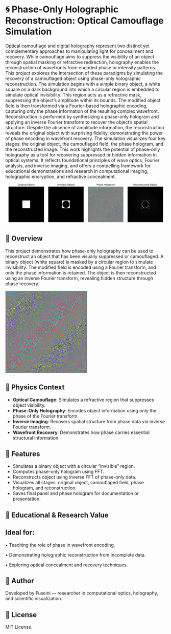 # 🌀 Phase-Only Holographic Reconstruction: Optical Camouflage Simulation

Optical camouflage and digital holography represent two distinct yet complementary approaches to manipulating light for concealment and recovery. While camouflage aims to suppress the visibility of an object through spatial masking or refractive redirection, holography enables the reconstruction of wavefronts from encoded phase or intensity patterns. This project explores the intersection of these paradigms by simulating the recovery of a camouflaged object using phase-only holographic reconstruction.
The simulation begins with a simple binary object, a white square on a dark background into which a circular region is embedded to simulate optical invisibility. This region acts as a refractive mask, suppressing the object’s amplitude within its bounds. The modified object field is then transformed via a Fourier-based holographic encoding, capturing only the phase information of the resulting complex wavefront.
Reconstruction is performed by synthesizing a phase-only hologram and applying an inverse Fourier transform to recover the object’s spatial structure. Despite the absence of amplitude information, the reconstruction reveals the original object with surprising fidelity, demonstrating the power of phase encoding in wavefront recovery. The simulation visualizes four key stages: the original object, the camouflaged field, the phase hologram, and the reconstructed image.
This work highlights the potential of phase-only holography as a tool for recovering suppressed or hidden information in optical systems. It reflects foundational principles of wave optics, Fourier analysis, and inverse imaging, and offers a compelling framework for educational demonstrations and research in computational imaging, holographic encryption, and refractive concealment.

![](hologram_camouflage_panels.png)


## 📌 Overview
This project demonstrates how phase-only holography can be used to reconstruct an object that has been visually suppressed or camouflaged. A binary object (white square) is masked by a circular region to simulate invisibility. The modified field is encoded using a Fourier transform, and only the phase information is retained. The object is then reconstructed using an inverse Fourier transform, revealing hidden structure through phase recovery.


![](hologram_phase.png)

## 🧠 Physics Context
- **Optical Camouflage**: Simulates a refractive region that suppresses object visibility.
- **Phase-Only Holography**: Encodes object information using only the phase of the Fourier transform.
- **Inverse Imaging**: Recovers spatial structure from phase data via inverse Fourier transform.
- **Wavefront Recovery**: Demonstrates how phase carries essential structural information.

## 🚀 Features
- Simulates a binary object with a circular “invisible” region.
- Computes phase-only hologram using FFT.
- Reconstructs object using inverse FFT of phase-only data.
- Visualizes all stages: original object, camouflaged field, phase hologram, and reconstruction.
- Saves final panel and phase hologram for documentation or presentation.

## 🎯 Educational & Research Value
## Ideal for:
• 	Teaching the role of phase in wavefront encoding.

• 	Demonstrating holographic reconstruction from incomplete data.

• 	Exploring optical concealment and recovery techniques.

## 👤 Author
Developed by Fuseini — researcher in computational optics, holography, and scientific visualization.
## 📄 License
MIT License.
